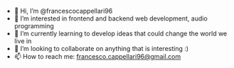 - 👋 Hi, I’m @francescocappellari96
- 👀 I’m interested in frontend and backend web development, audio programming 
- 🌱 I’m currently learning to develop ideas that could change the world we live in
- 💞️ I’m looking to collaborate on anything that is interesting :)
- 📫 How to reach me: francesco.cappellari96@gmail.com

<!---
francescocappellari96/francescocappellari96 is a ✨ special ✨ repository because its `README.md` (this file) appears on your GitHub profile.
You can click the Preview link to take a look at your changes.
--->
